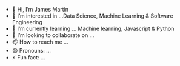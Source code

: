 - 👋 Hi, I’m James Martin
- 👀 I’m interested in ...Data Science, Machine Learning & Software Engineering
- 🌱 I’m currently learning ... Machine learning, Javascript & Python
- 💞️ I’m looking to collaborate on ...
- 📫 How to reach me ...
- 😄 Pronouns: ...
- ⚡ Fun fact: ...

<!---
james-almartin/james-almartin is a ✨ special ✨ repository because its `README.md` (this file) appears on your GitHub profile.
You can click the Preview link to take a look at your changes.
--->
